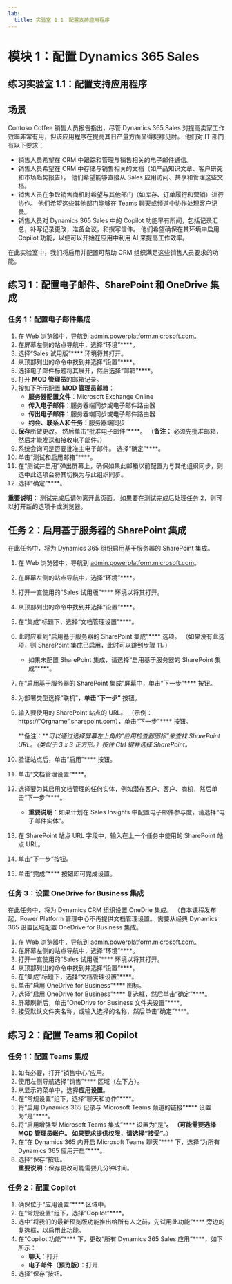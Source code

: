 ```yaml
---
lab:
  title: 实验室 1.1：配置支持应用程序
---
```


# 模块 1：配置 Dynamics 365 Sales

## 练习实验室 1.1：配置支持应用程序

## 场景

Contoso Coffee 销售人员报告指出，尽管 Dynamics 365 Sales 对提高卖家工作效率非常有用，但该应用程序在提高其日产量方面显得捉襟见肘。 他们对 IT 部门有以下要求：

-   销售人员希望在 CRM 中跟踪和管理与销售相关的电子邮件通信。
-   销售人员希望在 CRM 中存储与销售相关的文档（如产品知识文章、客户研究和市场趋势报告）。 他们希望能够直接从 Sales 应用访问、共享和管理这些文档。
-   销售人员在争取销售商机时希望与其他部门（如库存、订单履行和营销）进行协作。 他们希望这些其他部门能够在 Teams 聊天或频道中协作处理客户记录。
-   销售人员对 Dynamics 365 Sales 中的 Copilot 功能早有所闻，包括记录汇总，补写记录更改，准备会议，和撰写信件。 他们希望确保在其环境中启用 Copilot 功能，以便可以开始在应用中利用 AI 来提高工作效率。

在此实验室中，我们将启用并配置可帮助 CRM 组织满足这些销售人员要求的功能。

## 练习 1：配置电子邮件、SharePoint 和 OneDrive 集成

### 任务 1：配置电子邮件集成

1.  在 Web 浏览器中，导航到 [admin.powerplatform.microsoft.com](https://admin.powerplatform.microsoft.com/)。
2.  在屏幕左侧的站点导航中，选择“环境”****。
3.  选择“Sales 试用版”**** 环境将其打开。
4.  从顶部列出的命令中找到并选择“设置”****。
5.  选择电子邮件标题将其展开，然后选择“邮箱”****。
6.  打开 **MOD 管理员**的邮箱记录。
7.  按如下所示配置 **MOD 管理员邮箱**：
    -   **服务器配置文件**：Microsoft Exchange Online
    -   **传入电子邮件**：服务器端同步或电子邮件路由器
    -   **传出电子邮件**：服务器端同步或电子邮件路由器
    -   **约会、联系人和任务**：服务器端同步
8.  **保存**所做更改。 然后单击“批准电子邮件”****。 （**备注：** 必须先批准邮箱，然后才能发送和接收电子邮件。）
9.  系统会询问是否要批准主电子邮件。 选择“确定”****。
10. 单击“测试和启用邮箱”****。
11. 在“测试并启用”弹出屏幕上，确保如果此邮箱以前配置为与其他组织同步，则选中此选项会将其切换为与此组织同步。
12. 选择“确定”****。

**重要说明：** 测试完成后请勿离开此页面。 如果要在测试完成后处理任务 2，则可以打开新的选项卡或浏览器。

## 任务 2：启用基于服务器的 SharePoint 集成

在此任务中，将为 Dynamics 365 组织启用基于服务器的 SharePoint 集成。

1.  在 Web 浏览器中，导航到 [admin.powerplatform.microsoft.com](https://admin.powerplatform.microsoft.com/)。
2.  在屏幕左侧的站点导航中，选择“环境”****。
3.  打开一直使用的“Sales 试用版”**** 环境以将其打开。
4.  从顶部列出的命令中找到并选择“设置”****。
5.  在“集成”标题下，选择“文档管理设置”****。
6.  此时应看到“启用基于服务器的 SharePoint 集成”**** 选项。 （如果没有此选项，则 SharePoint 集成已启用，此时可以跳到步骤 11。）
    -   如果未配置 SharePoint 集成，请选择“启用基于服务器的 SharePoint 集成”****。
7.  在“启用基于服务器的 SharePoint 集成”屏幕中，单击“下一步”**** 按钮。
8.  为部署类型选择“联机”****，单击“下一步”**** 按钮。
9.  输入要使用的 SharePoint 站点的 URL。 （示例：https://”Orgname”.sharepoint.com），单击“下一步”**** 按钮。

    **备注：***可以通过选择屏幕左上角的“应用检查器图标”来查找 SharePoint URL。（类似于 3 x 3 正方形。）按住 Ctrl 键并选择 SharePoint。*

10. 验证站点后，单击“启用”**** 按钮。
11. 单击“文档管理设置”****。
12. 选择要为其启用文档管理的任何实体，例如潜在客户、客户、商机，然后单击“下一步”****。
    -   **重要说明**：如果计划在 Sales Insights 中配置电子邮件参与度，请选择“电子邮件实体”。
13. 在 SharePoint 站点 URL 字段中，输入在上一个任务中使用的 SharePoint 站点 URL。
14. 单击“下一步”按钮。
15. 单击“完成”**** 按钮即可完成设置。

### 任务 3：设置 OneDrive for Business 集成

在此任务中，将为 Dynamics CRM 组织设置 OneDrie 集成。 （自本课程发布起，Power Platform 管理中心不再提供文档管理设置。 需要从经典 Dynamics 365 设置区域配置 OneDrive for Business 集成。

1.  在 Web 浏览器中，导航到 [admin.powerplatform.microsoft.com](https://admin.powerplatform.microsoft.com/)。
2.  在屏幕左侧的站点导航中，选择“环境”****。
3.  打开一直使用的“Sales 试用版”**** 环境以将其打开。
4.  从顶部列出的命令中找到并选择“设置”****。
5.  在“集成”标题下，选择“文档管理设置”****。
6.  单击“启用 OneDrive for Business”**** 图标。
7.  选择“启用 OneDrive for Business”**** 复选框，然后单击“确定”****。
8.  屏幕刷新后，单击“OneDrive for Business 文件夹设置”****。
9.  接受默认文件夹名称，或输入选择的名称，然后单击“确定”****。

## 练习 2：配置 Teams 和 Copilot

### 任务 1：配置 Teams 集成

1.  如有必要，打开“销售中心”应用。
2.  使用左侧导航选择“销售”**** 区域（左下方）。
3.  从显示的菜单中，选择**应用设置**。
4.  在“常规设置”组下，选择“聊天和协作”****。
5.  将“启用 Dynamics 365 记录与 Microsoft Teams 频道的链接”**** 设置为“是”****。
6.  将“启用增强型 Microsoft Teams 集成”**** 设置为“是”****。 （可能需要选择 MOD 管理员帐户。 如果要求提供权限，请选择“接受”****。）
7.  在“在 Dynamics 365 内开启 Microsoft Teams 聊天”**** 下，选择“为所有 Dynamics 365 应用开启”****。
8.  选择“保存”按钮。  
    **重要说明**：保存更改可能需要几分钟时间。

### 任务 2：配置 Copilot

1.  确保位于“应用设置”**** 区域中。
2.  在“常规设置”组下，选择“Copilot”****。
3.  选中“将我们的最新预览版功能推出给所有人之前，先试用此功能”**** 旁边的复选框，以启用此功能。
4.  在“Copilot 功能”**** 下，更改“所有 Dynamics 365 Sales 应用”****，如下所示：
    -   **聊天**：打开
    -   **电子邮件（预览版）**：打开
5.  选择“保存”按钮。

